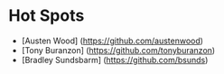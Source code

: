 # Hot Spots
* [Austen Wood] (https://github.com/austenwood)
* [Tony Buranzon] (https://github.com/tonyburanzon)
* [Bradley Sundsbarm] (https://github.com/bsunds)

